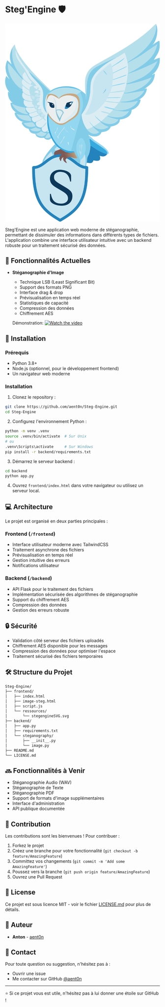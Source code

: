 # Steg'Engine 🛡️

![Steg'Engine Logo](frontend/ressources/stegengineSVG.svg)

Steg'Engine est une application web moderne de stéganographie, permettant de dissimuler des informations dans différents types de fichiers. L'application combine une interface utilisateur intuitive avec un backend robuste pour un traitement sécurisé des données.

## 🌟 Fonctionnalités Actuelles

- **Stéganographie d'Image**
  - Technique LSB (Least Significant Bit)
  - Support des formats PNG
  - Interface drag & drop
  - Prévisualisation en temps réel
  - Statistiques de capacité
  - Compression des données
  - Chiffrement AES
 
  Démonstration:
[![Watch the video](https://raw.githubusercontent.com/aent0n/Steg-Engine/main/ressources/thumbnail_demoLSB.png)](https://raw.githubusercontent.com/aent0n/Steg-Engine/blob/main/frontend/ressources/demoVideo.mp4)
## 🚀 Installation

### Prérequis
- Python 3.8+
- Node.js (optionnel, pour le développement frontend)
- Un navigateur web moderne

### Installation

1. Clonez le repository :
```bash
git clone https://github.com/aent0n/Steg-Engine.git
cd Steg-Engine
```

2. Configurez l'environnement Python :
```bash
python -m venv .venv
source .venv/bin/activate  # Sur Unix
# ou
.venv\Scripts\activate     # Sur Windows
pip install -r backend/requirements.txt
```

3. Démarrez le serveur backend :
```bash
cd backend
python app.py
```

4. Ouvrez `frontend/index.html` dans votre navigateur ou utilisez un serveur local.

## 💻 Architecture

Le projet est organisé en deux parties principales :

### Frontend (`/frontend`)
- Interface utilisateur moderne avec TailwindCSS
- Traitement asynchrone des fichiers
- Prévisualisation en temps réel
- Gestion intuitive des erreurs
- Notifications utilisateur

### Backend (`/backend`)
- API Flask pour le traitement des fichiers
- Implémentation sécurisée des algorithmes de stéganographie
- Support du chiffrement AES
- Compression des données
- Gestion des erreurs robuste

## 🔒 Sécurité

- Validation côté serveur des fichiers uploadés
- Chiffrement AES disponible pour les messages
- Compression des données pour optimiser l'espace
- Traitement sécurisé des fichiers temporaires

## 🛠️ Structure du Projet
```
Steg-Engine/
├── frontend/
│   ├── index.html
│   ├── image-steg.html
│   ├── script.js
│   └── ressources/
│       └── stegengineSVG.svg
├── backend/
│   ├── app.py
│   ├── requirements.txt
│   └── steganography/
│       ├── __init__.py
│       └── image.py
├── README.md
└── LICENSE.md
```

## 🔜 Fonctionnalités à Venir

- Stéganographie Audio (WAV)
- Stéganographie de Texte
- Stéganographie PDF
- Support de formats d'image supplémentaires
- Interface d'administration
- API publique documentée

## 👥 Contribution

Les contributions sont les bienvenues ! Pour contribuer :

1. Forkez le projet
2. Créez une branche pour votre fonctionnalité (`git checkout -b feature/AmazingFeature`)
3. Committez vos changements (`git commit -m 'Add some AmazingFeature'`)
4. Poussez vers la branche (`git push origin feature/AmazingFeature`)
5. Ouvrez une Pull Request

## 📝 License

Ce projet est sous licence MIT - voir le fichier [LICENSE.md](LICENSE.md) pour plus de détails.

## 👤 Auteur

- **Anton** - [aent0n](https://github.com/aent0n)

## 📧 Contact

Pour toute question ou suggestion, n'hésitez pas à :
- Ouvrir une issue
- Me contacter sur GitHub [@aent0n](https://github.com/aent0n)

---
⭐ Si ce projet vous est utile, n'hésitez pas à lui donner une étoile sur GitHub !
